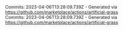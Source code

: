Commits: 2023-04-06T13:28:09.739Z - Generated via https://github.com/marketplace/actions/artificial-grass
<br>
Commits: 2023-04-06T13:28:09.739Z - Generated via https://github.com/marketplace/actions/artificial-grass
<br>
